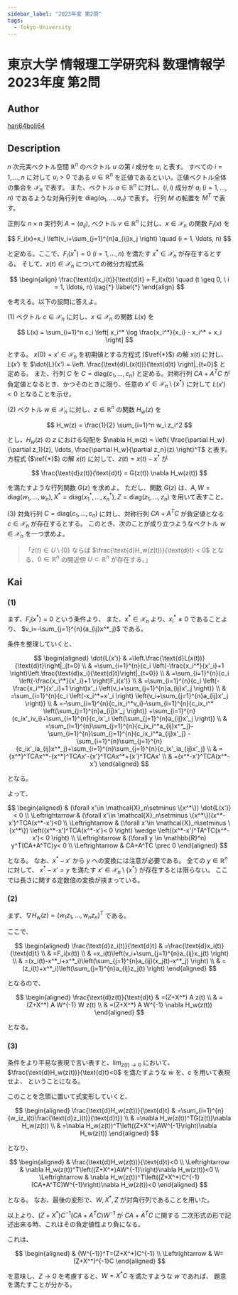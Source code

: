 ```yaml
---
sidebar_label: "2023年度 第2問"
tags:
  - Tokyo-University
---
```

# 東京大学 情報理工学研究科 数理情報学 2023年度 第2問

## **Author**
[hari64boli64](https://github.com/hari64boli64/GraduateSchoolEntranceExamination)

## **Description**
$n$ 次元実ベクトル空間 $\mathbb{R}^n$ のベクトル $u$ の第 $i$ 成分を $u_i$ と表す。
すべての $i = 1, \ldots, n$ に対して $u_i > 0$ である $u \in \mathbb{R}^n$ を正値であるといい。正値ベクトル全体の集合を $\mathcal{X}_n$ で表す。
また、ベクトル $a \in \mathbb{R}^n$ に対し、$(i, i)$ 成分が $a_i \ (i = 1, \ldots, n)$ であるような対角行列を $\text{diag}(a_1, \ldots, a_n)$ で表す。
行列 $M$ の転置を $M^T$ で表す。

正則な $n \times n$ 実行列 $A = (a_{ij})$, ベクトル $v \in \mathbb{R}^n$ に対し、$x \in \mathcal{X}_n$ の関数 $F_i(x)$ を

$$
F_i(x)=x_i \left(v_i+\sum_{j=1}^{n}a_{ij}x_j \right) \quad (i = 1, \ldots, n)
$$

と定める。ここで、$F_i(x^*) = 0 \ (i = 1, \ldots, n)$ を満たす $x^* \in \mathcal{X}_n$ が存在するとする。
そして、$x(t) \in \mathcal{X}_n$ についての微分方程式系

$$
\begin{align}
\frac{\text{d}x_i(t)}{\text{d}t} = F_i(x(t)) \quad (t \geq 0, \ i = 1, \ldots, n) \tag{*} \label{*}
\end{align}
$$

を考える。以下の設問に答えよ。

(1) ベクトル $c \in \mathcal{X}_n$ に対し、$x \in \mathcal{X}_n$ の関数 $L(x)$ を

$$
L(x) = \sum_{i=1}^n c_i \left[ x_i^* \log \frac{x_i^*}{x_i} - x_i^* + x_i \right]
$$

とする。
$x(0) = x' \in \mathcal{X}_n$ を初期値とする方程式 ($\ref{*}$) の解 $x(t)$ に対し、$\dot{L}(x')$ を $\dot{L}(x') = \left. \frac{\text{d}L(x(t))}{\text{d}t} \right|_{t=0}$ と定める。
また、行列 $C$ を $C = \text{diag}(c_1, \ldots, c_n)$ と定める。対称行列 $CA + A^T C$ が負定値となるとき、かつそのときに限り、任意の $x' \in \mathcal{X}_n \setminus \{ x^* \}$ に対して $\dot{L}(x') < 0$ となることを示せ。

(2) ベクトル $w \in \mathcal{X}_n$ に対し、$z \in \mathbb{R}^n$ の関数 $H_w(z)$ を

$$
H_w(z) = \frac{1}{2} \sum_{i=1}^n w_i z_i^2
$$

とし、$H_w(z)$ の $z$ における勾配を $\nabla H_w(z) = \left( \frac{\partial H_w}{\partial z_1}(z), \ldots, \frac{\partial H_w}{\partial z_n}(z) \right)^T$ と表す。
方程式 ($\ref{*}$) の解 $x(t)$ に対して、$z(t) = x(t) - x^*$ が

$$
\frac{\text{d}z(t)}{\text{d}t} = G(z(t)) \nabla H_w(z(t))
$$

を満たすような行列関数 $G(z)$ を求めよ。
ただし、関数 $G(z)$ は、$A, W = \text{diag}(w_1, \ldots, w_n), X^* = \text{diag}(x_1^*, \ldots, x_n^*), Z = \text{diag}(z_1, \ldots, z_n)$ を用いて表すこと。

(3) 対角行列 $C = \text{diag}(c_1, \ldots, c_n)$ に対し、対称行列 $CA + A^T C$ が負定値となる $c \in \mathcal{X}_n$ が存在するとする。
このとき、次のことが成り立つようなベクトル $w \in \mathcal{X}_n$ を一つ求めよ。

> 「$z(t) \in U \setminus \{0\}$ ならば $\frac{\text{d}H_w(z(t))}{\text{d}t} < 0$ となる、$0 \in \mathbb{R}^n$ の開近傍 $U \subset \mathbb{R}^n$ が存在する。」

## **Kai**
### (1)
まず、$F_i(x^*)=0$ という条件より、
また、$x^* \in \mathcal{X}_n$ より、$x^*_i \neq 0$ であることより、
$v_i=-\sum_{j=1}^{n}{a_{ij}x^*_j}$ である。

条件を整理していくと、

$$
\begin{aligned}
\dot{L(x')} & =\left.\frac{\text{d}L(x(t))}{\text{d}t}\right|_{t=0} \\
& =\sum_{i=1}^{n}{c_i \left(-\frac{x_i^*}{x'_i}+1 \right)\left.\frac{\text{d}x_i}{\text{d}t}\right|_{t=0}} \\
& =\sum_{i=1}^{n}{c_i \left(-\frac{x_i^*}{x'_i}+1 \right)F_i(x')} \\
& =\sum_{i=1}^{n}{c_i \left(-\frac{x_i^*}{x'_i}+1 \right)x'_i \left(v_i+\sum_{j=1}^{n}a_{ij}x'_j \right)} \\
& =\sum_{i=1}^{n}{c_i \left(-x_i^*+x'_i \right) \left(v_i+\sum_{j=1}^{n}a_{ij}x'_j \right)} \\
& =-\sum_{i=1}^{n}{c_ix_i^*v_i}-\sum_{i=1}^{n}{c_ix_i^* \left(\sum_{j=1}^{n}a_{ij}x'_j \right)}
+\sum_{i=1}^{n}{c_ix'_iv_i}+\sum_{i=1}^{n}{c_ix'_i \left(\sum_{j=1}^{n}a_{ij}x'_j \right)} \\
& =\sum_{i=1}^{n}\sum_{j=1}^{n}{c_ix_i^*a_{ij}x^*_j}-\sum_{i=1}^{n}\sum_{j=1}^{n}{c_ix_i^*a_{ij}x'_j}
-\sum_{i=1}^{n}\sum_{j=1}^{n}{c_ix'_ia_{ij}x^*_j}+\sum_{i=1}^{n}\sum_{j=1}^{n}{c_ix'_ia_{ij}x'_j} \\
& ={x^*}^TCAx^*-{x^*}^TCAx'-{x'}^TCAx^*+{x'}^TCAx' \\
& =(x^*-x')^TCA(x^*-x')
\end{aligned}
$$

となる。

よって、

$$
\begin{aligned}
& (\forall x'\in \mathcal{X}_n\setminus \{x^*\}) \dot{L(x')} < 0 \\
\Leftrightarrow & (\forall x'\in \mathcal{X}_n\setminus \{x^*\})(x^*-x')^TCA(x^*-x')<0 \\
\Leftrightarrow & (\forall x'\in \mathcal{X}_n\setminus \{x^*\}) \left((x^*-x')^TCA(x^*-x')< 0 \right) \wedge \left((x^*-x')^TA^TC(x^*-x')< 0 \right) \\
\Leftrightarrow & (\forall y \in \mathbb{R}^n) y^T(CA+A^TC)y< 0 \\
\Leftrightarrow & CA+A^TC \prec 0
\end{aligned}
$$

となる。
なお、$x^*-x'$ から $y$ への変換には注意が必要である。
全ての $y\in \mathbb{R}^n$ に対して、
$x^*-x'=y$ を満たす $x'\in \mathcal{X}_n\setminus \{x^*\}$
が存在するとは限らない。
ここでは長さに関する定数倍の変換が挟まっている。

### (2)
まず、$\nabla H_w(z)= (w_1z_1,\dots,w_nz_n)^T$ である。

ここで、

$$
\begin{aligned}
\frac{\text{d}z_i(t)}{\text{d}t} & =\frac{\text{d}x_i(t)}{\text{d}t} \\
& =F_i(x(t)) \\
& =x_i(t)\left(v_i+\sum_{j=1}^{n}a_{ij}x_j(t) \right) \\
& =(x_i(t)-x^*_i+x^*_i)\left(\sum_{j=1}^{n}a_{ij}(x_j(t)-x^*_j) \right) \\
& =(z_i(t)+x^*_i)\left(\sum_{j=1}^{n}a_{ij}z_j(t) \right)
\end{aligned}
$$

となるので、

$$
\begin{aligned}
\frac{\text{d}z(t)}{\text{d}t} & =(Z+X^*) A z(t)    \\
               & =(Z+X^*) A W^{-1} W z(t)           \\
               & =(Z+X^*) A W^{-1} \nabla H_w(z(t))
\end{aligned}
$$

となる。

### (3)
条件をより平易な表現で言い表すと、$\lim_{z(t) \to 0}$ において、
$\frac{\text{d}H_w(z(t))}{\text{d}t}<0$ を満たすような $w$ を、$c$ を用いて表現せよ、
ということになる。

このことを念頭に置いて式変形していくと、

$$
\begin{aligned}
\frac{\text{d}H_w(z(t))}{\text{d}t} & =\sum_{i=1}^{n}{w_iz_i(t)\frac{\text{d}z_i(t)}{\text{d}t}} \\
& =\nabla H_w(z(t))^TG(z(t))\nabla H_w(z(t)) \\
& =\nabla H_w(z(t))^T\left((Z+X^*)AW^{-1}\right)\nabla H_w(z(t))
\end{aligned}
$$

となり、

$$
\begin{aligned}
& \frac{\text{d}H_w(z(t))}{\text{d}t}<0 \\
\Leftrightarrow & \nabla H_w(z(t))^T\left((Z+X^*)AW^{-1}\right)\nabla H_w(z(t))<0 \\
\Leftrightarrow & \nabla H_w(z(t))^T\left((Z+X^*)C^{-1}(CA+A^TC)W^{-1}\right)\nabla H_w(z(t))<0
\end{aligned}
$$

となる。
なお、最後の変形で、$W,X^*,Z$ が対角行列であることを用いた。

以上より、$(Z+X^*)C^{-1}(CA+A^TC)W^{-1}$ が $CA+A^TC$ に関する
二次形式の形で記述出来る時、これはその負定値性より負になる。

これは、

$$
\begin{aligned}
& {W^{-1}}^T=(Z+X^*)C^{-1} \\
\Leftrightarrow & W=(Z+X^*)^{-1}C
\end{aligned}
$$

を意味し、$Z \to 0$ を考慮すると、$W=X^*C$ を満たすような $w$ であれば、
題意を満たすことが分かる。